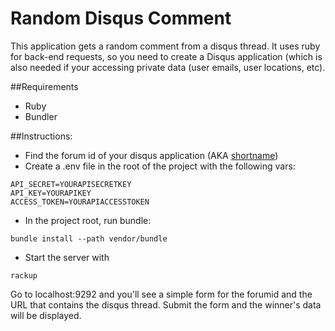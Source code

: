 # Random Disqus Comment

This application gets a random comment from a disqus thread. It uses ruby for back-end requests, so you need to create a Disqus application (which is also needed if your accessing private data (user emails, user locations, etc).

##Requirements
- Ruby
- Bundler

##Instructions:

- Find the forum id of your disqus application (AKA [shortname](https://help.disqus.com/customer/portal/articles/466208-what-s-a-shortname-))
- Create a .env file in the root of the project with the following vars:

```
API_SECRET=YOURAPISECRETKEY
API_KEY=YOURAPIKEY
ACCESS_TOKEN=YOURAPIACCESSTOKEN
```
- In the project root, run bundle:

```
bundle install --path vendor/bundle
```

- Start the server with
```
rackup
```

Go to localhost:9292 and you'll see a simple form for the forumid and the URL that contains the disqus thread. Submit the form and the winner's data will be displayed.
